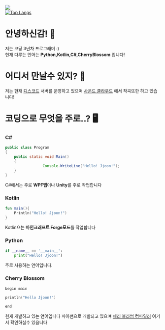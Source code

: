 ![](https://github-readme-stats.vercel.app/api?locale=kr&username=Jjoon0513&show_icons=true&theme=radical)
<br>
[![Top Langs](https://github-readme-stats.vercel.app/api/top-langs/?username=Jjoon0513&locale=kr)](https://github.com/anuraghazra/github-readme-stats)
# 안녕하신감! 👋
저는 코딩 3년차 프로그래머 :)  
현재 다루는 언어는 **Python,Kotlin,C#,CherryBlossom** 입니다!

# 어디서 만날수 있지? 🤔
저는 현재 [디스코드](https://discord.gg/VVWM76ZMSH "아찌는 창작의 신이니라") 서버를 운영하고 있으며
[사운드 클라우드](https://soundcloud.com/jjoon-992795750 "쭌이Jjoon") 에서 작곡또한 하고 있습니다!

# 코딩으로 무엇을 주로..? 🖥️
### C#
```java
public class Program
{
	public static void Main()
	{
                 Console.WriteLine("Hello! Jjoon!");
	}
}
 ```
C#에서는 주로 **WPF앱**이나 **Unity**를 주로 작업합니다
### Kotlin
```kotlin
fun main(){
    Println("Hello! Jjoon!")
}

 ```
Kotlin으는 **마인크래프트 Forge모드**를 작업합니다
### Python

```python
if __name__ == '__main__':
	print("Hello! Jjoon!")
```
주로 사용하는 언어입니다.

### Cherry Blossom
```cpp
begin main

println("Hello Jjoon!")

end
```
현재 개발하고 있는 언어입니다
파이썬으로 개발되고 있으며
[체리 블라썸 컴파일러](https://github.com/CherryBlossomFoundation/CherryBlossom) 여기서 확인하실수 있읍니다
